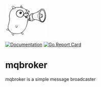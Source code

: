 ![📢](📢.png)

[![Documentation](https://godoc.org/github.com/mind1949/mqbroker?status.svg)](https://pkg.go.dev/github.com/mind1949/mqbroker?tab=doc) [![Go Report Card](https://goreportcard.com/badge/github.com/mind1949/mqbroker)](https://goreportcard.com/report/github.com/mind1949/mqbroker)

# mqbroker

mqbroker is a simple message broadcaster
